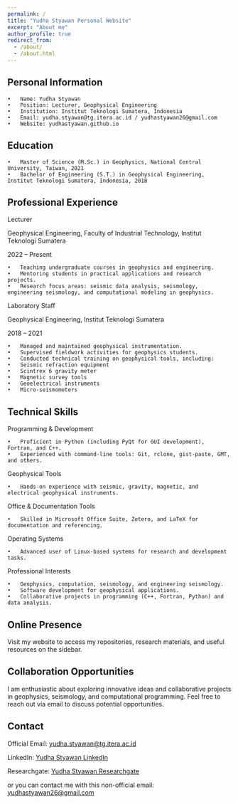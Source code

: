 ```yaml
---
permalink: /
title: "Yudha Styawan Personal Website"
excerpt: "About me"
author_profile: true
redirect_from: 
  - /about/
  - /about.html
---
```


Personal Information
------
	•	Name: Yudha Styawan
	•	Position: Lecturer, Geophysical Engineering
	•	Institution: Institut Teknologi Sumatera, Indonesia
	•	Email: yudha.styawan@tg.itera.ac.id / yudhastyawan26@gmail.com
	•	Website: yudhastyawan.github.io

Education
------
	•	Master of Science (M.Sc.) in Geophysics, National Central University, Taiwan, 2021
	•	Bachelor of Engineering (S.T.) in Geophysical Engineering, Institut Teknologi Sumatera, Indonesia, 2018

Professional Experience
------
Lecturer

Geophysical Engineering, Faculty of Industrial Technology, Institut Teknologi Sumatera

2022 – Present

	•	Teaching undergraduate courses in geophysics and engineering.
	•	Mentoring students in practical applications and research projects.
	•	Research focus areas: seismic data analysis, seismology, engineering seismology, and computational modeling in geophysics.

Laboratory Staff

Geophysical Engineering, Institut Teknologi Sumatera

2018 – 2021

	•	Managed and maintained geophysical instrumentation.
	•	Supervised fieldwork activities for geophysics students.
	•	Conducted technical training on geophysical tools, including:
	•	Seismic refraction equipment
	•	Scintrex 6 gravity meter
	•	Magnetic survey tools
	•	Geoelectrical instruments
	•	Micro-seismometers

Technical Skills
------
Programming & Development

	•	Proficient in Python (including PyQt for GUI development), Fortran, and C++.
	•	Experienced with command-line tools: Git, rclone, gist-paste, GMT, and others.

Geophysical Tools

	•	Hands-on experience with seismic, gravity, magnetic, and electrical geophysical instruments.

Office & Documentation Tools

	•	Skilled in Microsoft Office Suite, Zotero, and LaTeX for documentation and referencing.

Operating Systems

	•	Advanced user of Linux-based systems for research and development tasks.

Professional Interests

	•	Geophysics, computation, seismology, and engineering seismology.
	•	Software development for geophysical applications.
	•	Collaborative projects in programming (C++, Fortran, Python) and data analysis.

Online Presence
------
Visit my website to access my repositories, research materials, and useful resources on the sidebar.

Collaboration Opportunities
------
I am enthusiastic about exploring innovative ideas and collaborative projects in geophysics, seismology, and computational programming. Feel free to reach out via email to discuss potential opportunities.


Contact
------
Official Email: [yudha.styawan@tg.itera.ac.id](mailto:yudha.styawan@tg.itera.ac.id) 

LinkedIn: [Yudha Styawan LinkedIn](https://www.linkedin.com/in/yudhastyawan/)

Researchgate: [Yudha Styawan Researchgate](https://www.researchgate.net/profile/Yudha_Styawan)

or you can contact me with this non-official email:  [yudhastyawan26@gmail.com](mailto:yudhastyawan26@gmail.com)
